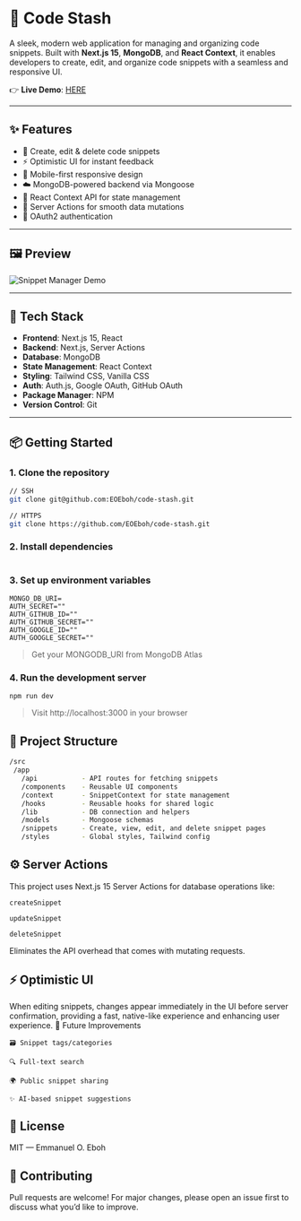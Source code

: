 # 🧩 Code Stash

A sleek, modern web application for managing and organizing code snippets. Built with **Next.js 15**, **MongoDB**, and **React Context**, it enables developers to create, edit, and organize code snippets with a seamless and responsive UI.

👉 **Live Demo**: [HERE](https://code-stash-beta.vercel.app/)

---

## ✨ Features

- 📝 Create, edit & delete code snippets
- ⚡ Optimistic UI for instant feedback
- 📱 Mobile-first responsive design
- ☁️ MongoDB-powered backend via Mongoose
- 🔧 React Context API for state management
- 🧠 Server Actions for smooth data mutations
- 🔐 OAuth2 authentication

---

## 🖼️ Preview

![Snippet Manager Demo](public/preview.png)

---

## 🚀 Tech Stack

- **Frontend**: Next.js 15, React
- **Backend**: Next.js, Server Actions
- **Database**: MongoDB
- **State Management**: React Context
- **Styling**: Tailwind CSS, Vanilla CSS
- **Auth**: Auth.js, Google OAuth, GitHub OAuth
- **Package Manager**: NPM
- **Version Control**: Git

---

## 📦 Getting Started

### 1. Clone the repository

```bash
// SSH
git clone git@github.com:EOEboh/code-stash.git

// HTTPS
git clone https://github.com/EOEboh/code-stash.git
```

### 2. Install dependencies

```npm install

```

### 3. Set up environment variables

```
MONGO_DB_URI=
AUTH_SECRET=""
AUTH_GITHUB_ID=""
AUTH_GITHUB_SECRET=""
AUTH_GOOGLE_ID=""
AUTH_GOOGLE_SECRET=""
```

> Get your MONGODB_URI from MongoDB Atlas

### 4. Run the development server

```
npm run dev
```

> Visit http://localhost:3000 in your browser

## 🧠 Project Structure

```bash
/src
 /app
   /api           - API routes for fetching snippets
   /components    - Reusable UI components
   /context       - SnippetContext for state management
   /hooks         - Reusable hooks for shared logic
   /lib           - DB connection and helpers
   /models        - Mongoose schemas
   /snippets      - Create, view, edit, and delete snippet pages
   /styles        - Global styles, Tailwind config
```

## ⚙️ Server Actions

This project uses Next.js 15 Server Actions for database operations like:

    createSnippet

    updateSnippet

    deleteSnippet

Eliminates the API overhead that comes with mutating requests.

## ⚡ Optimistic UI

When editing snippets, changes appear immediately in the UI before server confirmation, providing a fast, native-like experience and enhancing user experience.
📌 Future Improvements

    🗃️ Snippet tags/categories

    🔍 Full-text search

    🌍 Public snippet sharing

    ✨ AI-based snippet suggestions

## 📄 License

MIT — Emmanuel O. Eboh

## 💬 Contributing

Pull requests are welcome! For major changes, please open an issue first to discuss what you’d like to improve.
